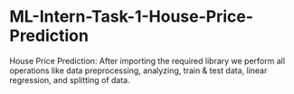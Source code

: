 # ML-Intern-Task-1-House-Price-Prediction
House Price Prediction: After importing the required library we perform all operations like data  preprocessing, analyzing, train &amp; test data, linear regression, and splitting of data.
